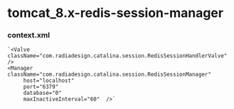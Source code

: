 # tomcat_8.x-redis-session-manager
### context.xml
    `<Valve className="com.radiadesign.catalina.session.RedisSessionHandlerValve" />
	<Manager className="com.radiadesign.catalina.session.RedisSessionManager"
         host="localhost" 
         port="6379" 
         database="0" 
         maxInactiveInterval="60"  />`